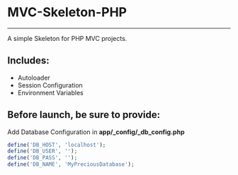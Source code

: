 # MVC-Skeleton-PHP
---
A simple Skeleton for PHP MVC projects.

## Includes:
- Autoloader
- Session Configuration
- Environment Variables

## Before launch, be sure to provide:
Add Database Configuration in **app/_config/_db_config.php**

```php
define('DB_HOST', 'localhost');
define('DB_USER', '');
define('DB_PASS', '');
define('DB_NAME', 'MyPreciousDatabase');
```
